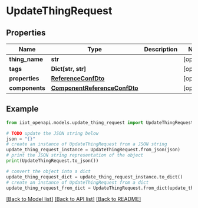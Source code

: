 # UpdateThingRequest


## Properties

Name | Type | Description | Notes
------------ | ------------- | ------------- | -------------
**thing_name** | **str** |  | [optional] 
**tags** | **Dict[str, str]** |  | [optional] 
**properties** | [**ReferenceConfDto**](.md) |  | [optional] 
**components** | [**ComponentReferenceConfDto**](.md) |  | [optional] 

## Example

```python
from iiot_openapi.models.update_thing_request import UpdateThingRequest

# TODO update the JSON string below
json = "{}"
# create an instance of UpdateThingRequest from a JSON string
update_thing_request_instance = UpdateThingRequest.from_json(json)
# print the JSON string representation of the object
print(UpdateThingRequest.to_json())

# convert the object into a dict
update_thing_request_dict = update_thing_request_instance.to_dict()
# create an instance of UpdateThingRequest from a dict
update_thing_request_from_dict = UpdateThingRequest.from_dict(update_thing_request_dict)
```
[[Back to Model list]](../README.md#documentation-for-models) [[Back to API list]](../README.md#documentation-for-api-endpoints) [[Back to README]](../README.md)


